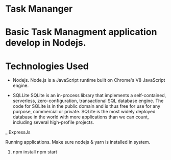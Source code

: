 # Task Mananger

# Basic Task Managment application develop in Nodejs.

# Technologies Used

- Nodejs.
  Node.js is a JavaScript runtime built on Chrome's V8 JavaScript engine.

- SQLLite
  SQLite is an in-process library that implements a self-contained, serverless, zero-configuration, transactional SQL database engine. The code for SQLite is in the public domain and is thus free for use for any purpose, commercial or private. SQLite is the most widely deployed database in the world with more applications than we can count, including several high-profile projects.

\_ ExpressJs

Running applications.
Make sure nodejs & yarn is installed in system.

1. npm install
   npm start
